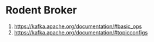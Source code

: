 # Rodent Broker



1. https://kafka.apache.org/documentation/#basic_ops
2. https://kafka.apache.org/documentation/#topicconfigs
